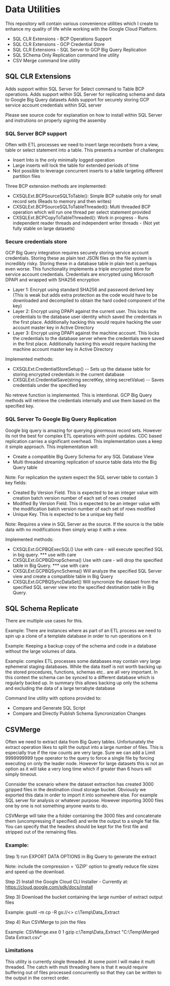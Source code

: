 # Data Utilities
This repository will contain various convenience utilities which I create to enhance my quality of life while working with the Google Cloud Platform.

* SQL CLR Extensions - BCP Operations Support
* SQL CLR Extensions - GCP Credential Store
* SQL CLR Extensions - SQL Server to GCP Big Query Replication
* SQL SChema Only Replication command line utility
* CSV Merge command line utility

## SQL CLR Extensions
Adds support within SQL Server for Select command to Table BCP operations.
Adds support within SQL Server for replicating schema and data to Google Big Query datasets
Adds support for securely storing GCP service account credentials within SQL server

Please see source code for explanation on how to install within SQL Server and instrutions on properly signing the assemby

### SQL Server BCP support
Often with ETL processes we need to insert large recordsets from a view, table or select statement into a table. This presents a number of challenges:
* Insert Into is the only minimally logged operation
* Large inserts will lock the table for extended periods of time
* Not possible to leverage concurrent inserts to a table targeting different partition files

Three BCP extension methods are implemented:
* CXSQLExt.BCPSourceSQLToTable():   Simple BCP suitable only for small record sets (Reads to memory and then writes)
* CXSQLExt.BCPSourceSQLToTableThreaded():  Multi threaded BCP operation which will run one thread per select statement provided
* CXSQLExt.BCPCopyToTableThreaded(): Work in progress - Runs independent reader threads and independent writer threads - (Not yet fully stable on large datasets) 

### Secure credentials store
GCP Big Query integration requires securely storing service account credentials. Storing these as plain text JSON files on the file system is incredibly risky. Storing these in a database table in plain text is perhaps even worse.
This functionality implements a triple encrypted store for service account credentials.
Credentials are encrypted using Microsoft DPAPI and wrapped with SHA256 encryption
* Layer 1: Encrypt using standard SHA256 and password derived key (This is weak but adds extra protection as the code would have to be downloaded and decompiled to obtain the hard coded component of the key)
* Layer 2: Encrypt using DPAPI against the current user. This locks the credentials to the database user identity which saved the credentials in the first place. Additionally hacking this would require hacking the user account master key in Active Directory
* Layer 3: Encrypt using DPAPI against the machine account. This locks the credentials to the database server where the credentials were saved in the first place. Additionally hacking this would require hacking the machine account master key in Active Directory

Implemented methods:
* CXSQLExt.CredentialStoreSetup() -- Sets up the dataase table for storing encrypted credentials in the current database
* CXSQLExt.CredentialSave(string secretKey, string secretValue)  -- Saves credentials under the specified key

No retreve function is implemented. This is intentional. GCP Big Query methods will retrieve the credentials internally and use them based on the specified key.

### SQL Server To Google Big Query Replication
Google big query is amazing for querying ginormous record sets. However its not the best for complex ETL operations with point updates. CDC based replication carries a significant overhead. This implementation uses a keep it simple approach. This implementation will:
* Create a compatible Big Query Schema for any SQL Database View
* Multi threaded streaming replication of source table data into the Big Query table

Note: For replication the system expect the SQL server table to contain 3 key fields:
* Created By Version Field. This is expected to be an integer value with creation batch version number of each set of rows created
* Modified By Version Field. This is expected to be an integer value with the modification batch version number of each set of rows modified
* Unique Key. This is expected to be a unique key field

Note: Requires a view in SQL Server as the source. If the source is the table data with no modifications then simply wrap it with a view.

Implemented methods:
* CXSQLExt.GCPBQExecSQL()  Use with care - will execute specified SQL in big query. *** use with care
* CXSQLExt.GCPBQDropSchema()   Use with care - will drop the specified table in Big Query. *** use with care
* CXSQLExt.GCPBQSyncSchema()   Will analyze the specified SQL Server view and create a compatible table in Big Query
* CXSQLExt.GCPBQSyncDataSet()    Will syncronize the dataset from the specified SQL server view into the specified destination table in Big Query.

## SQL Schema Replicate
There are multiple use cases for this.

Example: There are instances where as part of an ETL process we need to spin up a clone of a template database in order to run operations on it

Example: Keeping a backup copy of the schema and code in a database without the large volumes of data.

Example: complex ETL processes some databases may contain very large ephemeral staging databases. While the data itself is not worth backing up the stored procedures, functions, schemas etc.. are all very important. In this context the schema can be synced to a different database which is regularly backed up. In summary this allows backing up only the schema and excluding the data of a large terrabyte database

Command line utility with options provided to:
* Compare and Generate SQL Script
* Compare and Directly Publish Schema Syncronization Changes

## CSVMerge
Often we need to extract data from Big Query tables. Unfortunately the extract operation likes to split the output into a large number of files. This is especially true if the row counts are very large. Sure we can add a Limit 9999999999 type operator to the query to force a single file by forcing executing on only the leader node. However for large datasets this is not an option as it will take a very long time which if greater than 6 hours will simply timeout.

Connsider the scenario where the dataset extraction has created 3000 gzipped files in the destination cloud storage bucket.
Obviously we exported this data in order to import it into somewhere else. For example SQL server for analysis or whatever purpose.
However importing 3000 files one by one is not something anyone wants to do.

CSVMerge will take the a folder containing the 3000 files and concatenate them (uncompressing if specified) and write the output to a single flat file. You can specify that the headers should be kept for the first file and stripped out of the remaining files.

### Example:

Step 1) run EXPORT DATA OPTIONS in Big Query to generate the extract

Note: include the compression = 'GZIP' option to greatly reduce file sizes and speed up the download.

Step 2) Install the Google Cloud CLI Installer - Currently at: https://cloud.google.com/sdk/docs/install

Step 3) Download the bucket containing the large number of extract output files

Example: gsutil -m cp -R gs://<<Your Bucket>> c:\Temp\Data_Extract

Step 4) Run CSVMerge to join the files

Example: CSVMerge.exe 0 1 gzip c:\Temp\Data_Extract "C:\Temp\Merged Data Extract.csv"

### Limitations
This utility is currently single threaded. At some point I will make it multi threaded. The catch with muti threading here is that it would require buffering out of files processed concurrently so that they can be written to the output in the correct order.

